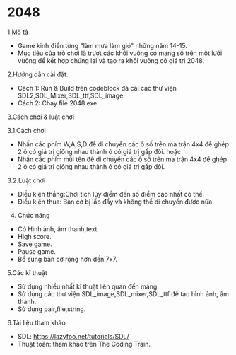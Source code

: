 # 2048 
1.Mô tả
- Game kinh điển từng "làm mưa làm gió" những năm 14-15.
- Mục tiêu của trò chơi là trượt các khối vuông có mang số trên một lưới vuông để kết hợp chúng lại và tạo ra khối vuông có giá trị 2048.

2.Hướng dẫn cài đặt:
- Cách 1: Run & Build trên codeblock đã cài các thư viện SDL2,SDL_Mixer,SDL_ttf,SDL_image.
- Cách 2: Chạy file 2048.exe

3.Cách chơi & luật chơi

3.1.Cách chơi
- Nhấn các phím W,A,S,D để di chuyển các ô số trên ma trận 4x4 để ghép 2 ô có giá trị giống nhau thành ô có giá trị gấp đôi.
hoặc
- Nhấn các phím mũi tên để di chuyển các ô số trên ma trận 4x4 để ghép 2 ô có giá trị giống nhau thành ô có giá trị gấp đôi.

3.2.Luật chơi
- Điều kiện thắng:Chơi tích lũy điểm đến số điểm cao nhất có thể.
- Điều kiện thua: Bàn cờ bị lấp đầy và không thể di chuyển được nữa.

4. Chức năng
- Có Hình ảnh, âm thanh,text
- High score.
- Save game.
- Pause game.
- Bổ sung bàn cờ rộng hơn đến 7x7.

5.Các kĩ thuật  
- Sử dụng nhiều nhất kĩ thuật liên quan đến mảng.
- Sử dụng các thư viện SDL_image,SDL_mixer,SDL_ttf để tạo hình ảnh, âm thanh.
- Sử dụng pair,file,string.

6.Tài liệu tham khảo
- SDL: https://lazyfoo.net/tutorials/SDL/
- Thuật toán: tham khảo trên The Coding Train.
 
